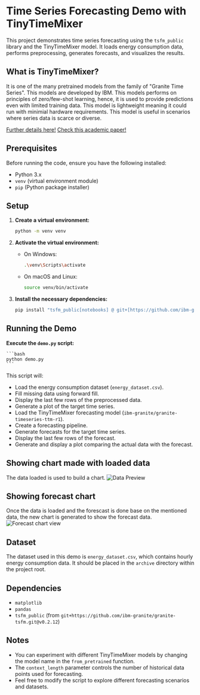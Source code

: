 # Time Series Forecasting Demo with TinyTimeMixer

This project demonstrates time series forecasting using the `tsfm_public` library and the TinyTimeMixer model. It loads energy consumption data, performs preprocessing, generates forecasts, and visualizes the results.

## What is TinyTimeMixer?
It is one of the many pretrained models from the family of "Granite Time Series". This models are developed by IBM.
This models performs on principles of zero/few-shot learning, hence, it is used to provide predictions even with limited training data. This model is lightweight meaning it could run with minimial hardware requirements.
This model is useful in scenarios where series data is scarce or diverse.

[Further details here!](https://huggingface.co/ibm-granite/granite-timeseries-ttm-r1)
[Check this academic paper!](https://huggingface.co/ibm-granite/granite-timeseries-ttm-r1)

## Prerequisites

Before running the code, ensure you have the following installed:

-   Python 3.x
-   `venv` (virtual environment module)
-   `pip` (Python package installer)

## Setup

1.  **Create a virtual environment:**

    ```bash
    python -m venv venv
    ```

2.  **Activate the virtual environment:**

    -   On Windows:

        ```bash
        .\venv\Scripts\activate
        ```

    -   On macOS and Linux:

        ```bash
        source venv/bin/activate
        ```

3.  **Install the necessary dependencies:**

    ```bash
    pip install "tsfm_public[notebooks] @ git+[https://github.com/ibm-granite/granite-tsfm.git@v0.2.12](https://github.com/ibm-granite/granite-tsfm.git@v0.2.12)"
    ```

## Running the Demo

**Execute the `demo.py` script:**

    ```bash
    python demo.py
    ```
This script will:

  -   Load the energy consumption dataset (`energy_dataset.csv`).
  -   Fill missing data using forward fill.
  -   Display the last few rows of the preprocessed data.
  -   Generate a plot of the target time series.
  -   Load the TinyTimeMixer forecasting model (`ibm-granite/granite-timeseries-ttm-r1`).
  -   Create a forecasting pipeline.
  -   Generate forecasts for the target time series.
  -   Display the last few rows of the forecast.
  -   Generate and display a plot comparing the actual data with the forecast.

## Showing chart made with loaded data
The data loaded is used to build a chart.
![Data Preview](images/preview.png)

## Showing forecast chart
Once the data is loaded and the forescast is done base on the mentioned data, the new chart is generated to show the forecast data.
![Forecast chart view](images/forecast.png)


## Dataset

The dataset used in this demo is `energy_dataset.csv`, which contains hourly energy consumption data. It should be placed in the `archive` directory within the project root.

## Dependencies

-   `matplotlib`
-   `pandas`
-   `tsfm_public` (from `git+https://github.com/ibm-granite/granite-tsfm.git@v0.2.12`)

## Notes

-   You can experiment with different TinyTimeMixer models by changing the model name in the `from_pretrained` function.
-   The `context_length` parameter controls the number of historical data points used for forecasting.
-   Feel free to modify the script to explore different forecasting scenarios and datasets.